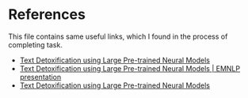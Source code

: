 # References

This file contains same useful links, which I found in the process of completing task.

* [Text Detoxification using Large Pre-trained Neural Models](https://aclanthology.org/2021.emnlp-main.629.pdf)
* [Text Detoxification using Large Pre-trained Neural Models | EMNLP presentation](https://www.youtube.com/watch?v=knhIJ_e9Uyc&t=1s)
* [Text Detoxification using Large Pre-trained Neural Models](https://github.com/s-nlp/detox)